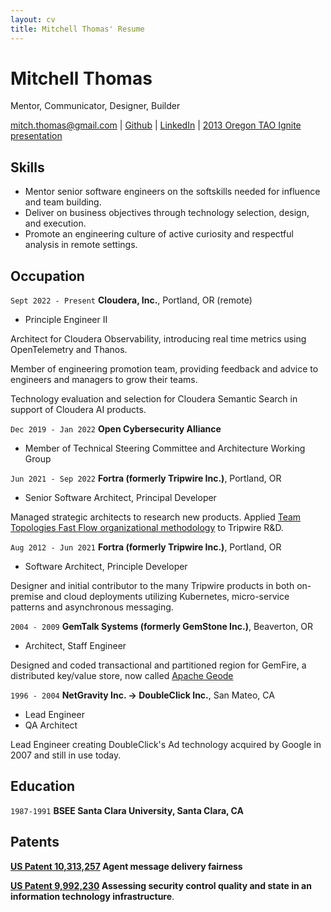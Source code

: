```yaml
---
layout: cv
title: Mitchell Thomas' Resume
---
```

# Mitchell Thomas
Mentor, Communicator, Designer, Builder

<div id="webaddress">
<a href="mailto:mitch.thomas@gmail.com">mitch.thomas@gmail.com</a>
| <a href="http://github.com/MitchellJThomas">Github</a> | <a href="https://www.linkedin.com/in/mitch-thomas-7b7644/">LinkedIn</a> | <a href="https://www.youtube.com/watch?v=G2c5VY_IIU4">2013 Oregon TAO Ignite presentation</a>
</div>

## Skills
 -  Mentor senior software engineers on the softskills needed for influence and team building.
 -  Deliver on business objectives through technology selection, design, and execution.
 -  Promote an engineering culture of active curiosity and respectful analysis in remote settings.

## Occupation
`Sept 2022 - Present`
__Cloudera, Inc.__, Portland, OR (remote)

  - Principle Engineer II
  
Architect for Cloudera Observability, introducing real time metrics using OpenTelemetry and Thanos.

Member of engineering promotion team, providing feedback and advice to engineers and managers to grow their teams.

Technology evaluation and selection for Cloudera Semantic Search in support of Cloudera AI products.

`Dec 2019 - Jan 2022`
__Open Cybersecurity Alliance__

 - Member of Technical Steering Committee and Architecture Working
   Group

`Jun 2021 - Sep 2022`
__Fortra (formerly Tripwire Inc.)__, Portland, OR

 - Senior Software Architect, Principal Developer

Managed strategic architects to research new products.  Applied <a
href="https://teamtopologies.com/">Team Topologies Fast Flow
organizational methodology</a> to Tripwire R&D.

`Aug 2012 - Jun 2021`
__Fortra (formerly Tripwire Inc.)__, Portland, OR

 - Software Architect, Principle Developer

Designer and initial contributor to the many Tripwire products in both
on-premise and cloud deployments utilizing Kubernetes, micro-service
patterns and asynchronous messaging.

`2004 - 2009`
__GemTalk Systems (formerly GemStone Inc.)__, Beaverton, OR

 - Architect, Staff Engineer

Designed and coded transactional and partitioned region for GemFire, a distributed key/value store, now called <a href="https://geode.apache.org/">Apache Geode</a>

`1996 - 2004`
__NetGravity Inc. -> DoubleClick Inc.__, San Mateo, CA

 - Lead Engineer
 - QA Architect

Lead Engineer creating DoubleClick's Ad technology acquired by Google in 2007 and still in use today.

## Education

`1987-1991`
__BSEE Santa Clara University, Santa Clara, CA__

## Patents

__<a href="https://patents.google.com/patent/US10313257B1/en?oq=10%2c313%2c257">US Patent 10,313,257</a> Agent message delivery fairness__

__<a href="https://patents.google.com/patent/US9992230B1/en?oq=9%2c992%2c230">US Patent 9,992,230</a> Assessing security control quality and state in an information technology infrastructure__.

<!-- ### Footer

Last updated: Jan 2025 -->

